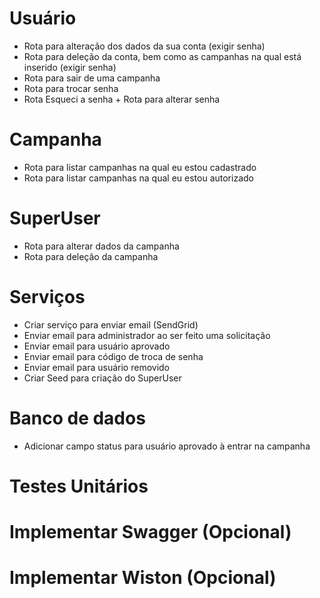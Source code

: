 # Usuário

- Rota para alteração dos dados da sua conta (exigir senha)
- Rota para deleção da conta, bem como as campanhas na qual está inserido (exigir senha)
- Rota para sair de uma campanha
- Rota para trocar senha
- Rota Esqueci a senha + Rota para alterar senha

# Campanha

- Rota para listar campanhas na qual eu estou cadastrado
- Rota para listar campanhas na qual eu estou autorizado

# SuperUser

- Rota para alterar dados da campanha
- Rota para deleção da campanha

# Serviços

- Criar serviço para enviar email (SendGrid)
 - Enviar email para administrador ao ser feito uma solicitação 
 - Enviar email para usuário aprovado
 - Enviar email para código de troca de senha
 - Enviar email para usuário removido
- Criar Seed para criação do SuperUser

# Banco de dados

- Adicionar campo status para usuário aprovado à entrar na campanha

# Testes Unitários
# Implementar Swagger (Opcional)
# Implementar Wiston (Opcional)